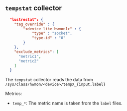 
## `tempstat` collector

```json
  "lustrestat": {
    "tag_override" : {
        "<device like hwmon1>" : {
            "type" : "socket",
            "type-id" : "0"
        }
    },
    "exclude_metrics": [
      "metric1",
      "metric2"
    ]
  }
```

The `tempstat` collector reads the data from `/sys/class/hwmon/<device>/tempX_{input,label}`

Metrics:
* `temp_*`: The metric name is taken from the `label` files.
